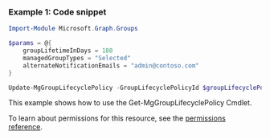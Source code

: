 ### Example 1: Code snippet

```powershellImport-Module Microsoft.Graph.Groups

$params = @{
	groupLifetimeInDays = 180
	managedGroupTypes = "Selected"
	alternateNotificationEmails = "admin@contoso.com"
}

Update-MgGroupLifecyclePolicy -GroupLifecyclePolicyId $groupLifecyclePolicyId -BodyParameter $params
```
This example shows how to use the Get-MgGroupLifecyclePolicy Cmdlet.
To learn about permissions for this resource, see the [permissions reference](/graph/permissions-reference).

